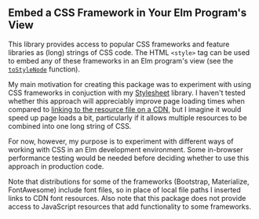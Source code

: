 ## Embed a CSS Framework in Your Elm Program's View

This library provides access to popular CSS frameworks and feature libraries as
(long) strings of CSS code. The HTML `<style>` tag can be used to embed any of
these frameworks in an Elm program's view (see the
[`toStyleNode`](http://package.elm-lang.org/packages/danielnarey/elm-css-frameworks/latest/CssFrameworks#toStyleNode) function).

My main motivation for creating this package was to experiment with using CSS
frameworks in conjuction with my
[Stylesheet](http://package.elm-lang.org/packages/danielnarey/elm-stylesheet/latest)
library. I haven't tested whether this approach will appreciably improve page
loading times when compared to
[linking to the resource file on a CDN](http://package.elm-lang.org/packages/krisajenkins/elm-cdn/latest),
but I imagine it would speed up page loads a bit, particularly if it allows
multiple resources to be combined into one long string of CSS.

For now, however, my purpose is to experiment with different ways of working
with CSS in an Elm development environment. Some in-browser performance testing
would be needed before deciding whether to use this approach in production code.

Note that distributions for some of the frameworks (Bootstrap, Materialize,
FontAwesome) include font files, so in place of local file paths I inserted
links to CDN font resources. Also note that this package does not provide access
to JavaScript resources that add functionality to some frameworks.
